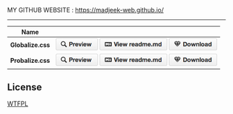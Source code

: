 MY GITHUB WEBSITE : https://madjeek-web.github.io/

______

|Name||
|---|---|
| **Globalize.css** | [![Preview](btn-preview.png)](https://github.com/madjeek-web/Globalize.css/blob/main/dist/GLOBALIZE-CSS-LangEN-V.ULTIMATE-%20V6-2025.css) [![Info](btn-readme.png)](https://github.com/madjeek-web/Globalize.css) [![Download](btn-download-sm.png)](https://github.com/madjeek-web/Globalize.css/raw/main/dist/GLOBALIZE-CSS-LangEN-V.ULTIMATE-%20V6-2025.css)|
| **Probalize.css** | [![Preview](btn-preview.png)](https://github.com/madjeek-web/Probalize.css/blob/main/dist/Probalize-css-Minimized.css) [![Info](btn-readme.png)](https://github.com/madjeek-web/Probalize.css) [![Download](btn-download-sm.png)](https://github.com/madjeek-web/Probalize.css/raw/main/dist/Probalize-css-Minimized.css)|

License
------------
[WTFPL](http://www.wtfpl.net/)
